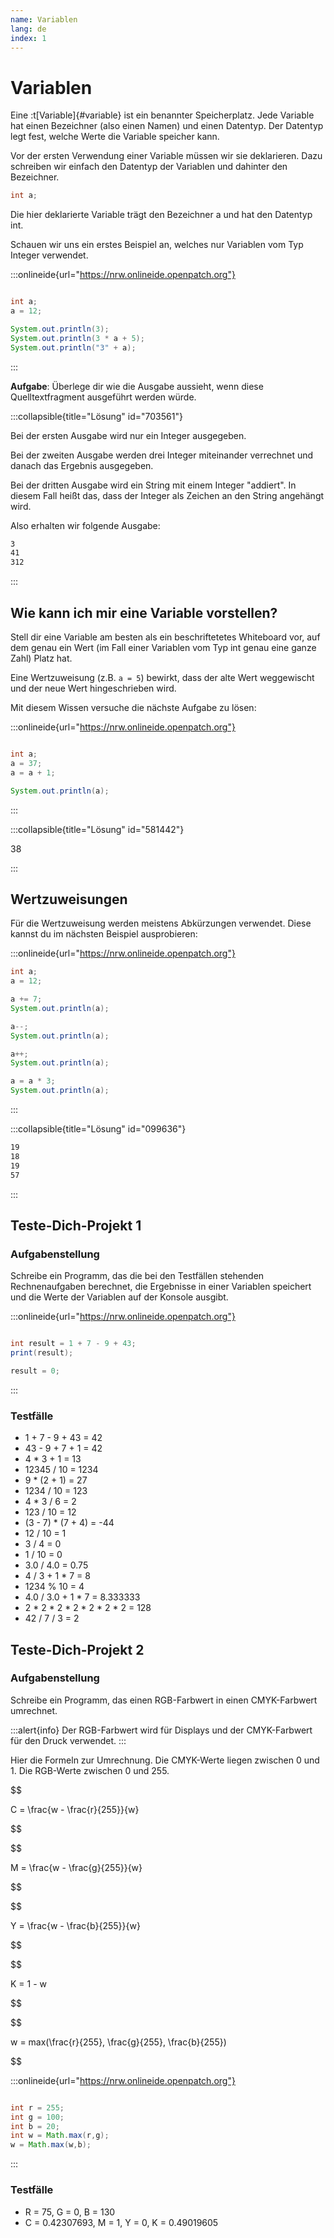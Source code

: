 ```yaml
---
name: Variablen
lang: de
index: 1
---
```


# Variablen

Eine :t[Variable]{#variable} ist ein benannter Speicherplatz. Jede Variable hat einen Bezeichner (also einen Namen) und einen Datentyp. Der Datentyp legt fest, welche Werte die Variable speicher kann.

Vor der ersten Verwendung einer Variable müssen wir sie deklarieren. Dazu schreiben wir einfach den Datentyp der Variablen und dahinter den Bezeichner.

```java
int a;
```

Die hier deklarierte Variable trägt den Bezeichner a und hat den Datentyp int.

Schauen wir uns ein erstes Beispiel an, welches nur Variablen vom Typ Integer verwendet.

:::onlineide{url="https://nrw.onlineide.openpatch.org"}

```java Variablen1.java

int a;
a = 12;

System.out.println(3);
System.out.println(3 * a + 5);
System.out.println("3" + a);
```

:::

**Aufgabe**: Überlege dir wie die Ausgabe aussieht, wenn diese Quelltextfragment ausgeführt werden würde.

:::collapsible{title="Lösung" id="703561"}

Bei der ersten Ausgabe wird nur ein Integer ausgegeben.

Bei der zweiten Ausgabe werden drei Integer miteinander verrechnet und danach das Ergebnis ausgegeben.

Bei der dritten Ausgabe wird ein String mit einem Integer "addiert". In diesem Fall heißt das, dass der Integer als Zeichen an den String angehängt wird.

Also erhalten wir folgende Ausgabe:

```bash
3
41
312
```

:::

## Wie kann ich mir eine Variable vorstellen?

Stell dir eine Variable am besten als ein beschriftetetes Whiteboard vor, auf dem genau ein Wert (im Fall einer Variablen vom Typ int genau eine ganze Zahl) Platz hat.

Eine Wertzuweisung (z.B. `a = 5`) bewirkt, dass der alte Wert weggewischt und der neue Wert hingeschrieben wird.

Mit diesem Wissen versuche die nächste Aufgabe zu lösen:

:::onlineide{url="https://nrw.onlineide.openpatch.org"}

```java Variablen2.java

int a;
a = 37;
a = a + 1;

System.out.println(a);

```

:::

:::collapsible{title="Lösung" id="581442"}

38

:::

## Wertzuweisungen

Für die Wertzuweisung werden meistens Abkürzungen verwendet. Diese kannst du im nächsten Beispiel ausprobieren:

:::onlineide{url="https://nrw.onlineide.openpatch.org"}

```java Variablen3.java
int a;
a = 12;

a += 7;
System.out.println(a);

a--;
System.out.println(a);

a++;
System.out.println(a);

a = a * 3;
System.out.println(a);
```

:::

:::collapsible{title="Lösung" id="099636"}

```bash
19
18
19
57
```

:::


## Teste-Dich-Projekt 1

### Aufgabenstellung

Schreibe ein Programm, das die bei den Testfällen stehenden Rechnenaufgaben berechnet, die Ergebnisse in einer Variablen speichert und die Werte der Variablen auf der Konsole ausgibt.

:::onlineide{url="https://nrw.onlineide.openpatch.org"}

```java Rechnungen.java

int result = 1 + 7 - 9 + 43;
print(result);

result = 0;

```

:::

### Testfälle

- 1 + 7 - 9 + 43 = 42
- 43 - 9 + 7 + 1 = 42
- 4 * 3 + 1 = 13
- 12345 / 10 = 1234
- 9 * (2 + 1) = 27
- 1234 / 10 = 123
- 4 * 3 / 6 = 2
- 123 / 10 = 12
- (3 - 7) * (7 + 4) = -44
- 12 / 10 = 1
- 3 / 4 = 0
- 1 / 10 = 0
- 3.0 / 4.0 = 0.75
- 4 / 3 + 1 * 7 = 8
- 1234 % 10 = 4
- 4.0 / 3.0 + 1 * 7 = 8.333333
- 2 * 2 * 2 * 2 * 2 * 2 * 2 = 128
- 42 / 7 / 3 = 2

## Teste-Dich-Projekt 2

### Aufgabenstellung

Schreibe ein Programm, das einen RGB-Farbwert in einen CMYK-Farbwert umrechnet.

:::alert{info}
Der RGB-Farbwert wird für Displays und der CMYK-Farbwert für den Druck verwendet.
:::

Hier die Formeln zur Umrechnung. Die CMYK-Werte liegen zwischen 0 und 1. Die RGB-Werte zwischen 0 und 255.

$$

C = \frac{w - \frac{r}{255}}{w}

$$

$$

M = \frac{w - \frac{g}{255}}{w}

$$

$$

Y = \frac{w - \frac{b}{255}}{w}

$$

$$

K = 1 - w

$$

$$

w = max(\frac{r}{255}, \frac{g}{255}, \frac{b}{255})

$$

:::onlineide{url="https://nrw.onlineide.openpatch.org"}

```java RGBzuCMYK.java

int r = 255;
int g = 100;
int b = 20;
int w = Math.max(r,g);
w = Math.max(w,b);

```

:::

### Testfälle

- R = 75, G = 0, B = 130
- C = 0.42307693, M = 1, Y = 0, K = 0.49019605
